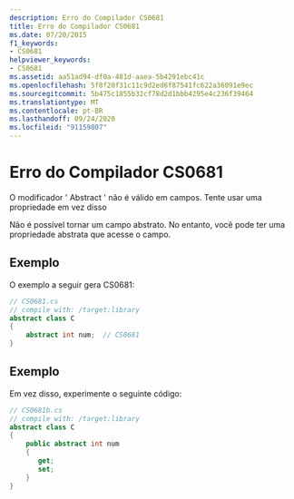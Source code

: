 ```yaml
---
description: Erro do Compilador CS0681
title: Erro do Compilador CS0681
ms.date: 07/20/2015
f1_keywords:
- CS0681
helpviewer_keywords:
- CS0681
ms.assetid: aa51ad94-df0a-481d-aaea-5b4291ebc41c
ms.openlocfilehash: 5f8f20f31c11c9d2ed6f87541fc622a36091e9ec
ms.sourcegitcommit: 5b475c1855b32cf78d2d1bbb4295e4c236f39464
ms.translationtype: MT
ms.contentlocale: pt-BR
ms.lasthandoff: 09/24/2020
ms.locfileid: "91159807"
---
```

# <a name="compiler-error-cs0681"></a>Erro do Compilador CS0681

O modificador ' Abstract ' não é válido em campos. Tente usar uma propriedade em vez disso  
  
 Não é possível tornar um campo abstrato. No entanto, você pode ter uma propriedade abstrata que acesse o campo.  
  
## <a name="example"></a>Exemplo  

 O exemplo a seguir gera CS0681:  
  
```csharp  
// CS0681.cs  
// compile with: /target:library  
abstract class C  
{  
    abstract int num;  // CS0681  
}  
```  
  
## <a name="example"></a>Exemplo  

 Em vez disso, experimente o seguinte código:  
  
```csharp  
// CS0681b.cs  
// compile with: /target:library  
abstract class C  
{  
    public abstract int num  
    {  
       get;  
       set;  
    }  
}  
```
